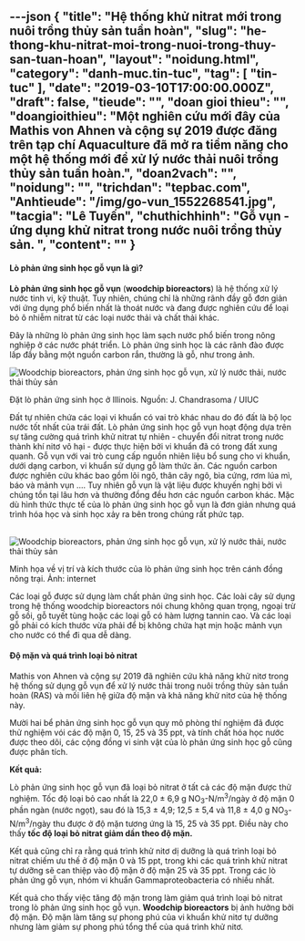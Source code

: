 ---json
{
    "title": "Hệ thống khử nitrat mới trong nuôi trồng thủy sản tuần hoàn",
    "slug": "he-thong-khu-nitrat-moi-trong-nuoi-trong-thuy-san-tuan-hoan",
    "layout": "noidung.html",
    "category": "danh-muc.tin-tuc",
    "tag": [
        "tin-tuc"
    ],
    "date": "2019-03-10T17:00:00.000Z",
    "draft": false,
    "tieude": "",
    "doan gioi thieu": "",
    "doangioithieu": "Một nghiên cứu mới đây của Mathis von Ahnen và cộng sự 2019 được đăng trên tạp chí Aquaculture đã mở ra tiềm năng cho một hệ thống mới để xử lý nước thải nuôi trồng thủy sản tuần hoàn.",
    "doan2vach": "",
    "noidung": "",
    "trichdan": "tepbac.com",
    "Anhtieude": "/img/go-vun_1552268541.jpg",
    "tacgia": "Lê Tuyến",
    "chuthichhinh": "Gỗ vụn - ứng dụng khử nitrat trong nước nuôi trồng thủy sản. ",
    "__content__": ""
}
---
<h4>L&ograve; phản ứng sinh học gỗ vụn l&agrave; g&igrave;?</h4>

<p><strong>L&ograve; phản ứng sinh học gỗ vụn</strong>&nbsp;(<strong>woodchip bioreactors</strong>) l&agrave; hệ thống xử l&yacute; nước tinh vi, kỹ thuật. Tuy nhi&ecirc;n, ch&uacute;ng chỉ l&agrave; những r&atilde;nh đầy gỗ đơn giản với ứng dụng phổ biến nhất l&agrave; tho&aacute;t nước v&agrave; đang được nghi&ecirc;n cứu để loại bỏ &ocirc; nhiễm nitrat từ c&aacute;c loại nước thải v&agrave; chất thải kh&aacute;c.</p>

<p>Đ&acirc;y l&agrave; những l&ograve; phản ứng sinh học l&agrave;m sạch nước phổ biến trong n&ocirc;ng nghiệp ở c&aacute;c nước ph&aacute;t triển. L&ograve; phản ứng sinh học l&agrave; c&aacute;c r&atilde;nh đ&agrave;o được lấp đầy bằng một nguồn carbon rắn, thường l&agrave; gỗ, như trong ảnh.</p>

<p><img alt="Woodchip bioreactors, phản ứng sinh học gỗ vụn, xử lý nước thải, nước thải thủy sản" src="https://tepbac.com/upload/images/2019/03/lo-phan-ung-sinh-hoc-go-vun2_1552268504.jpg" title="Woodchip bioreactors, phản ứng sinh học gỗ vụn, xử lý nước thải, nước thải thủy sản" /></p>

<p>Đặt l&ograve; phản ứng sinh học ở Illinois. Nguồn: J. Chandrasoma / UIUC</p>

<p>Đất tự nhi&ecirc;n chứa c&aacute;c loại vi khuẩn c&oacute; vai tr&ograve; kh&aacute;c nhau do đ&oacute; đất l&agrave; bộ lọc nước tốt nhất của tr&aacute;i đất. L&ograve; phản ứng sinh học gỗ vụn hoạt động dựa tr&ecirc;n sự tăng cường qu&aacute; tr&igrave;nh khử nitrat tự nhi&ecirc;n - chuyển đổi nitrat trong nước th&agrave;nh kh&iacute; nitơ v&ocirc; hại - được thực hiện bởi vi khuẩn đ&atilde; c&oacute; trong đất xung quanh. Gỗ vụn với vai tr&ograve; cung cấp nguồn nhi&ecirc;n liệu bổ sung cho vi khuẩn, dưới dạng carbon, vi khuẩn sử dụng gỗ l&agrave;m thức ăn. C&aacute;c nguồn carbon được nghi&ecirc;n cứu kh&aacute;c bao gồm l&otilde;i ng&ocirc;, th&acirc;n c&acirc;y ng&ocirc;, b&igrave;a cứng, rơm l&uacute;a m&igrave;, b&aacute;o v&agrave; mảnh vụn &hellip;. Tuy nhi&ecirc;n gỗ vụn l&agrave; vật liệu được khuyến nghị bởi v&igrave; ch&uacute;ng tồn tại l&acirc;u hơn v&agrave; thường đồng đều hơn c&aacute;c nguồn carbon kh&aacute;c. Mặc d&ugrave; h&igrave;nh thức thực tế của l&ograve; phản ứng sinh học gỗ vụn l&agrave; đơn giản nhưng qu&aacute; tr&igrave;nh h&oacute;a học v&agrave; sinh học xảy ra b&ecirc;n trong ch&uacute;ng rất phức tạp.</p>

<p>&nbsp;<img alt="Woodchip bioreactors, phản ứng sinh học gỗ vụn, xử lý nước thải, nước thải thủy sản" src="https://tepbac.com/upload/images/2019/03/he-thong-xu-ly-nuoc-thai-nong-_1552268408.jpg" title="Woodchip bioreactors, phản ứng sinh học gỗ vụn, xử lý nước thải, nước thải thủy sản" /></p>

<p>Minh họa về vị tr&iacute; v&agrave; k&iacute;ch thước của l&ograve; phản ứng sinh học tr&ecirc;n c&aacute;nh đồng n&ocirc;ng trại. Ảnh: internet</p>

<p>C&aacute;c loại gỗ được sử dụng l&agrave;m chất phản ứng sinh học. C&aacute;c lo&agrave;i c&acirc;y sử dụng trong hệ thống woodchip bioreactors n&oacute;i chung kh&ocirc;ng quan trọng, ngoại trừ gỗ sồi, gỗ tuyết t&ugrave;ng hoặc c&aacute;c loại gỗ c&oacute; h&agrave;m lượng tannin cao. V&agrave; c&aacute;c loại gỗ phải c&oacute; k&iacute;ch thước vừa phải để bị kh&ocirc;ng chứa hạt mịn hoặc mảnh vụn cho nước c&oacute; thể đi qua dễ d&agrave;ng.&nbsp;</p>

<h4>Độ mặn v&agrave; qu&aacute; tr&igrave;nh loại bỏ nitrat</h4>

<p>Mathis von Ahnen v&agrave; cộng sự 2019 đ&atilde; nghi&ecirc;n cứu khả năng khử nitơ trong hệ thống sử dụng gỗ vụn để xử l&yacute; nước thải trong nu&ocirc;i trồng thủy sản tuần ho&agrave;n (RAS) v&agrave; mối li&ecirc;n hệ giữa độ mặn v&agrave; khả năng khử nitơ của hệ thống n&agrave;y.</p>

<p>Mười hai bể phản ứng sinh học gỗ vụn quy m&ocirc; ph&ograve;ng th&iacute; nghiệm đ&atilde; được thử nghiệm v&oacute;i c&aacute;c độ mặn 0, 15, 25 v&agrave; 35 ppt, v&agrave; t&iacute;nh chất h&oacute;a học nước được theo d&otilde;i, c&aacute;c cộng đồng vi sinh vật của l&ograve; phản ứng sinh học gỗ cũng được ph&acirc;n t&iacute;ch.</p>

<p><strong>Kết quả:&nbsp;</strong></p>

<p>L&ograve; phản ứng sinh học gỗ vụn đ&atilde; loại bỏ nitrat ở tất cả c&aacute;c độ mặn được thử nghiệm. Tốc độ loại bỏ cao nhất l&agrave; 22,0 &plusmn; 6,9 g NO<sub>3</sub>-N/m<sup>3</sup>/ng&agrave;y ở độ mặn 0 phần ng&agrave;n (nước ngọt), sau đ&oacute; l&agrave; 15,3 &plusmn; 4,9; 12,5 &plusmn; 5,4 v&agrave; 11,8 &plusmn; 4,0 g NO<sub>3</sub>-N/m<sup>3</sup>/ng&agrave;y thu được ở độ mặn tương ứng l&agrave; 15, 25 v&agrave; 35 ppt. Điều n&agrave;y cho thấy&nbsp;<strong>tốc độ loại bỏ nitrat giảm dần theo độ mặn.&nbsp;</strong></p>

<p>Kết quả cũng chỉ ra rằng qu&aacute; tr&igrave;nh khử nitơ dị dưỡng l&agrave; qu&aacute; tr&igrave;nh loại bỏ nitrat chiếm ưu thế ở độ mặn 0 v&agrave; 15 ppt, trong khi c&aacute;c qu&aacute; tr&igrave;nh khử nitrat tự dưỡng sẽ can thiệp v&agrave;o độ mặn ở độ mặn 25 v&agrave; 35 ppt. Trong c&aacute;c l&ograve; phản ứng gỗ vụn, nh&oacute;m vi khuẩn Gammaproteobacteria c&oacute; nhiều nhất.&nbsp;</p>

<p>Kết quả cho thấy việc tăng độ mặn trong l&agrave;m giảm qu&aacute; tr&igrave;nh loại bỏ nitrat trong l&ograve; phản ứng sinh học gỗ vụn.&nbsp;<strong>Woodchip bioreactors</strong>&nbsp;bị ảnh hưởng bởi độ mặn. Độ mặn l&agrave;m tăng sự phong ph&uacute; của vi khuẩn khử nitơ tự dưỡng nhưng l&agrave;m giảm sự phong ph&uacute; tổng thể của qu&aacute; tr&igrave;nh khử nitơ.</p>
